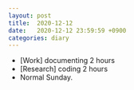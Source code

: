 ```yaml
---
layout: post
title:  2020-12-12
date:   2020-12-12 23:59:59 +0900
categories: diary
---
```


- [Work] documenting 2 hours
- [Research] coding 2 hours
- Normal Sunday.
